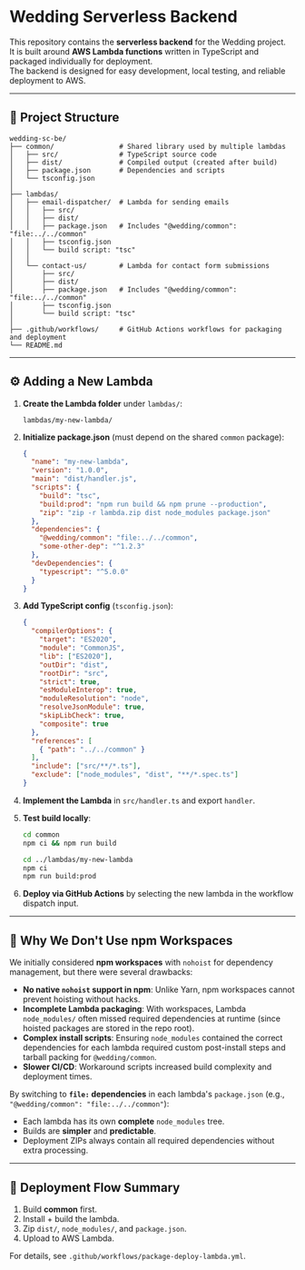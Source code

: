 # Wedding Serverless Backend

This repository contains the **serverless backend** for the Wedding project.  
It is built around **AWS Lambda functions** written in TypeScript and packaged individually for deployment.  
The backend is designed for easy development, local testing, and reliable deployment to AWS.

---

## 📂 Project Structure

```
wedding-sc-be/
├── common/                # Shared library used by multiple lambdas
│   ├── src/               # TypeScript source code
│   ├── dist/              # Compiled output (created after build)
│   ├── package.json       # Dependencies and scripts
│   └── tsconfig.json
│
├── lambdas/
│   ├── email-dispatcher/  # Lambda for sending emails
│   │   ├── src/
│   │   ├── dist/
│   │   ├── package.json   # Includes "@wedding/common": "file:../../common"
│   │   ├── tsconfig.json
│   │   └── build script: "tsc"
│   │
│   └── contact-us/        # Lambda for contact form submissions
│       ├── src/
│       ├── dist/
│       ├── package.json   # Includes "@wedding/common": "file:../../common"
│       ├── tsconfig.json
│       └── build script: "tsc"
│
├── .github/workflows/     # GitHub Actions workflows for packaging and deployment
└── README.md
```

---

## ⚙️ Adding a New Lambda

1. **Create the Lambda folder** under `lambdas/`:
   ```
   lambdas/my-new-lambda/
   ```

2. **Initialize package.json** (must depend on the shared `common` package):
   ```json
   {
     "name": "my-new-lambda",
     "version": "1.0.0",
     "main": "dist/handler.js",
     "scripts": {
       "build": "tsc",
       "build:prod": "npm run build && npm prune --production",
       "zip": "zip -r lambda.zip dist node_modules package.json"
     },
     "dependencies": {
       "@wedding/common": "file:../../common",
       "some-other-dep": "^1.2.3"
     },
     "devDependencies": {
       "typescript": "^5.0.0"
     }
   }
   ```

3. **Add TypeScript config** (`tsconfig.json`):
   ```json
   {
     "compilerOptions": {
       "target": "ES2020",
       "module": "CommonJS",
       "lib": ["ES2020"],
       "outDir": "dist",
       "rootDir": "src",
       "strict": true,
       "esModuleInterop": true,
       "moduleResolution": "node",
       "resolveJsonModule": true,
       "skipLibCheck": true,
       "composite": true
     },
     "references": [
       { "path": "../../common" }
     ],
     "include": ["src/**/*.ts"],
     "exclude": ["node_modules", "dist", "**/*.spec.ts"]
   }
   ```

4. **Implement the Lambda** in `src/handler.ts` and export `handler`.

5. **Test build locally**:
   ```bash
   cd common
   npm ci && npm run build

   cd ../lambdas/my-new-lambda
   npm ci
   npm run build:prod
   ```

6. **Deploy via GitHub Actions** by selecting the new lambda in the workflow dispatch input.

---

## 🚫 Why We Don't Use npm Workspaces

We initially considered **npm workspaces** with `nohoist` for dependency management, but there were several drawbacks:

- **No native `nohoist` support in npm**: Unlike Yarn, npm workspaces cannot prevent hoisting without hacks.
- **Incomplete Lambda packaging**: With workspaces, Lambda `node_modules/` often missed required dependencies at runtime (since hoisted packages are stored in the repo root).
- **Complex install scripts**: Ensuring `node_modules` contained the correct dependencies for each lambda required custom post-install steps and tarball packing for `@wedding/common`.
- **Slower CI/CD**: Workaround scripts increased build complexity and deployment times.

By switching to **`file:` dependencies** in each lambda's `package.json` (e.g., `"@wedding/common": "file:../../common"`):
- Each lambda has its own **complete** `node_modules` tree.
- Builds are **simpler** and **predictable**.
- Deployment ZIPs always contain all required dependencies without extra processing.

---

## 📌 Deployment Flow Summary

1. Build **common** first.
2. Install + build the lambda.
3. Zip `dist/`, `node_modules/`, and `package.json`.
4. Upload to AWS Lambda.

For details, see `.github/workflows/package-deploy-lambda.yml`.